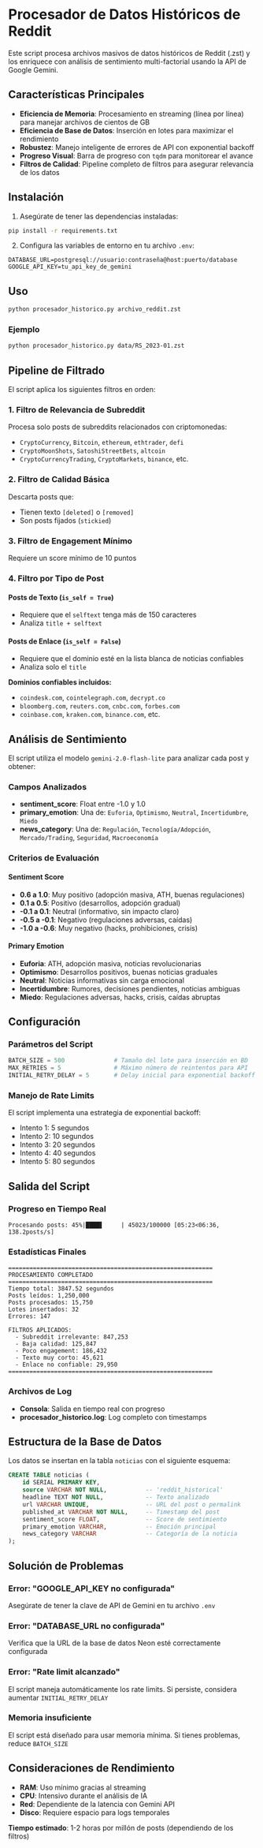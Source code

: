 # Procesador de Datos Históricos de Reddit

Este script procesa archivos masivos de datos históricos de Reddit (.zst) y los enriquece con análisis de sentimiento multi-factorial usando la API de Google Gemini.

## Características Principales

- **Eficiencia de Memoria**: Procesamiento en streaming (línea por línea) para manejar archivos de cientos de GB
- **Eficiencia de Base de Datos**: Inserción en lotes para maximizar el rendimiento
- **Robustez**: Manejo inteligente de errores de API con exponential backoff
- **Progreso Visual**: Barra de progreso con `tqdm` para monitorear el avance
- **Filtros de Calidad**: Pipeline completo de filtros para asegurar relevancia de los datos

## Instalación

1. Asegúrate de tener las dependencias instaladas:
```bash
pip install -r requirements.txt
```

2. Configura las variables de entorno en tu archivo `.env`:
```env
DATABASE_URL=postgresql://usuario:contraseña@host:puerto/database
GOOGLE_API_KEY=tu_api_key_de_gemini
```

## Uso

```bash
python procesador_historico.py archivo_reddit.zst
```

### Ejemplo
```bash
python procesador_historico.py data/RS_2023-01.zst
```

## Pipeline de Filtrado

El script aplica los siguientes filtros en orden:

### 1. Filtro de Relevancia de Subreddit
Procesa solo posts de subreddits relacionados con criptomonedas:
- `CryptoCurrency`, `Bitcoin`, `ethereum`, `ethtrader`, `defi`
- `CryptoMoonShots`, `SatoshiStreetBets`, `altcoin`
- `CryptoCurrencyTrading`, `CryptoMarkets`, `binance`, etc.

### 2. Filtro de Calidad Básica
Descarta posts que:
- Tienen texto `[deleted]` o `[removed]`
- Son posts fijados (`stickied`)

### 3. Filtro de Engagement Mínimo
Requiere un score mínimo de 10 puntos

### 4. Filtro por Tipo de Post

#### Posts de Texto (`is_self = True`)
- Requiere que el `selftext` tenga más de 150 caracteres
- Analiza `title + selftext`

#### Posts de Enlace (`is_self = False`)
- Requiere que el dominio esté en la lista blanca de noticias confiables
- Analiza solo el `title`

**Dominios confiables incluidos:**
- `coindesk.com`, `cointelegraph.com`, `decrypt.co`
- `bloomberg.com`, `reuters.com`, `cnbc.com`, `forbes.com`
- `coinbase.com`, `kraken.com`, `binance.com`, etc.

## Análisis de Sentimiento

El script utiliza el modelo `gemini-2.0-flash-lite` para analizar cada post y obtener:

### Campos Analizados
- **sentiment_score**: Float entre -1.0 y 1.0
- **primary_emotion**: Una de: `Euforia`, `Optimismo`, `Neutral`, `Incertidumbre`, `Miedo`
- **news_category**: Una de: `Regulación`, `Tecnología/Adopción`, `Mercado/Trading`, `Seguridad`, `Macroeconomía`

### Criterios de Evaluación

#### Sentiment Score
- **0.6 a 1.0**: Muy positivo (adopción masiva, ATH, buenas regulaciones)
- **0.1 a 0.5**: Positivo (desarrollos, adopción gradual)
- **-0.1 a 0.1**: Neutral (informativo, sin impacto claro)
- **-0.5 a -0.1**: Negativo (regulaciones adversas, caídas)
- **-1.0 a -0.6**: Muy negativo (hacks, prohibiciones, crisis)

#### Primary Emotion
- **Euforia**: ATH, adopción masiva, noticias revolucionarias
- **Optimismo**: Desarrollos positivos, buenas noticias graduales
- **Neutral**: Noticias informativas sin carga emocional
- **Incertidumbre**: Rumores, decisiones pendientes, noticias ambiguas
- **Miedo**: Regulaciones adversas, hacks, crisis, caídas abruptas

## Configuración

### Parámetros del Script
```python
BATCH_SIZE = 500              # Tamaño del lote para inserción en BD
MAX_RETRIES = 5               # Máximo número de reintentos para API
INITIAL_RETRY_DELAY = 5       # Delay inicial para exponential backoff
```

### Manejo de Rate Limits
El script implementa una estrategia de exponential backoff:
- Intento 1: 5 segundos
- Intento 2: 10 segundos
- Intento 3: 20 segundos
- Intento 4: 40 segundos
- Intento 5: 80 segundos

## Salida del Script

### Progreso en Tiempo Real
```
Procesando posts: 45%|████▌     | 45023/100000 [05:23<06:36, 138.2posts/s]
```

### Estadísticas Finales
```
==========================================================
PROCESAMIENTO COMPLETADO
==========================================================
Tiempo total: 3847.52 segundos
Posts leídos: 1,250,000
Posts procesados: 15,750
Lotes insertados: 32
Errores: 147

FILTROS APLICADOS:
  - Subreddit irrelevante: 847,253
  - Baja calidad: 125,847
  - Poco engagement: 186,432
  - Texto muy corto: 45,621
  - Enlace no confiable: 29,950
==========================================================
```

### Archivos de Log
- **Consola**: Salida en tiempo real con progreso
- **procesador_historico.log**: Log completo con timestamps

## Estructura de la Base de Datos

Los datos se insertan en la tabla `noticias` con el siguiente esquema:

```sql
CREATE TABLE noticias (
    id SERIAL PRIMARY KEY,
    source VARCHAR NOT NULL,           -- 'reddit_historical'
    headline TEXT NOT NULL,            -- Texto analizado
    url VARCHAR UNIQUE,                -- URL del post o permalink
    published_at VARCHAR NOT NULL,     -- Timestamp del post
    sentiment_score FLOAT,             -- Score de sentimiento
    primary_emotion VARCHAR,           -- Emoción principal
    news_category VARCHAR              -- Categoría de la noticia
);
```

## Solución de Problemas

### Error: "GOOGLE_API_KEY no configurada"
Asegúrate de tener la clave de API de Gemini en tu archivo `.env`

### Error: "DATABASE_URL no configurada"
Verifica que la URL de la base de datos Neon esté correctamente configurada

### Error: "Rate limit alcanzado"
El script maneja automáticamente los rate limits. Si persiste, considera aumentar `INITIAL_RETRY_DELAY`

### Memoria insuficiente
El script está diseñado para usar memoria mínima. Si tienes problemas, reduce `BATCH_SIZE`

## Consideraciones de Rendimiento

- **RAM**: Uso mínimo gracias al streaming
- **CPU**: Intensivo durante el análisis de IA
- **Red**: Dependiente de la latencia con Gemini API
- **Disco**: Requiere espacio para logs temporales

**Tiempo estimado**: 1-2 horas por millón de posts (dependiendo de los filtros) 